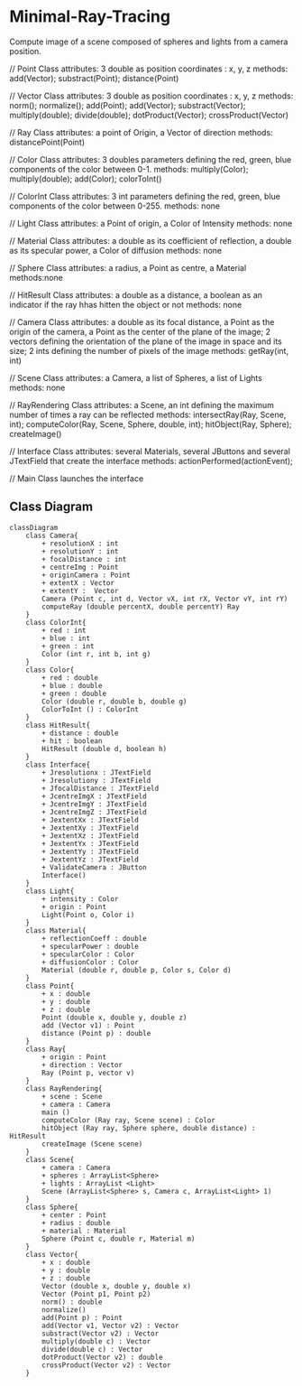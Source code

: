 # Minimal-Ray-Tracing

Compute image of a scene composed of spheres and lights from a camera position.

// Point Class
attributes: 3 double as position coordinates : x, y, z
methods: add(Vector); substract(Point); distance(Point)

// Vector Class
attributes: 3 double as position coordinates : x, y, z
methods: norm(); normalize(); add(Point); add(Vector); substract(Vector); multiply(double); divide(double); 
         dotProduct(Vector); crossProduct(Vector)

// Ray Class
attributes: a point of Origin, a Vector of direction
methods: distancePoint(Point)

// Color Class
attributes: 3 doubles parameters defining the red, green, blue components of the color between 0-1.
methods: multiply(Color); multiply(double); add(Color); colorToInt()

// ColorInt Class
attributes: 3 int parameters defining the red, green, blue components of the color between 0-255.
methods: none

// Light Class
attributes: a Point of origin, a Color of Intensity
methods: none

// Material Class
attributes: a double as its coefficient of reflection, a double as its specular power, a Color of diffusion
methods: none

// Sphere Class
attributes: a radius, a Point as centre, a Material
methods:none

// HitResult Class
attributes: a double as a distance, a boolean as an indicator if the ray hhas hitten the object or not
methods: none

// Camera Class
attributes: a double as its focal distance, a Point as the origin of the camera, 
            a Point as the center of the plane of the image; 2 vectors defining the orientation of the plane of the image in space and its size; 2 ints defining the number of pixels of the image
methods: getRay(int, int)

// Scene Class
attributes: a Camera, a list of Spheres, a list of Lights
methods: none

// RayRendering Class
attributes: a Scene, an int defining the maximum number of times a ray can be reflected 
methods: intersectRay(Ray, Scene, int); computeColor(Ray, Scene, Sphere, double, int); hitObject(Ray, Sphere); createImage()

// Interface Class
attributes: several Materials, several JButtons and several JTextField that create the interface
methods: actionPerformed(actionEvent);


// Main Class
launches the interface



## Class Diagram

```mermaid
classDiagram
    class Camera{
        + resolutionX : int
        + resolutionY : int
        + focalDistance : int
        + centreImg : Point
        + originCamera : Point
        + extentX : Vector
        + extentY :  Vector
        Camera (Point c, int d, Vector vX, int rX, Vector vY, int rY)
        computeRay (double percentX, double percentY) Ray
    }
    class ColorInt{
        + red : int
        + blue : int
        + green : int
        Color (int r, int b, int g)
    }
    class Color{
        + red : double
        + blue : double
        + green : double
        Color (double r, double b, double g)
        ColorToInt () : ColorInt
    }
    class HitResult{
        + distance : double
        + hit : boolean
        HitResult (double d, boolean h)
    }
    class Interface{
        + Jresolutionx : JTextField
        + Jresolutiony : JTextField
        + JfocalDistance : JTextField  
        + JcentreImgX : JTextField
        + JcentreImgY : JTextField  
        + JcentreImgZ : JTextField  
        + JextentXx : JTextField
        + JextentXy : JTextField  
        + JextentXz : JTextField
        + JextentYx : JTextField
        + JextentYy : JTextField
        + JextentYz : JTextField
        + ValidateCamera : JButton
        Interface()
    }
    class Light{
        + intensity : Color
        + origin : Point
        Light(Point o, Color i)
    }
    class Material{
        + reflectionCoeff : double
        + specularPower : double
        + specularColor : Color
        + diffusionColor : Color
        Material (double r, double p, Color s, Color d)
    }
    class Point{
        + x : double
        + y : double
        + z : double
        Point (double x, double y, double z)
        add (Vector v1) : Point
        distance (Point p) : double
    }
    class Ray{
        + origin : Point
        + direction : Vector
        Ray (Point p, vector v)
    }
    class RayRendering{
        + scene : Scene
        + camera : Camera
        main () 
        computeColor (Ray ray, Scene scene) : Color
        hitObject (Ray ray, Sphere sphere, double distance) : HitResult
        createImage (Scene scene)
    }
    class Scene{
        + camera : Camera
        + spheres : ArrayList<Sphere>
        + lights : ArrayList <Light>
        Scene (ArrayList<Sphere> s, Camera c, ArrayList<Light> 1)
    }
    class Sphere{
        + center : Point
        + radius : double
        + material : Material
        Sphere (Point c, double r, Material m)
    }
    class Vector{
        + x : double
        + y : double
        + z : double
        Vector (double x, double y, double x)
        Vector (Point p1, Point p2)
        norm() : double
        normalize() 
        add(Point p) : Point
        add(Vector v1, Vector v2) : Vector
        substract(Vector v2) : Vector
        multiply(double c) : Vector
        divide(double c) : Vector
        dotProduct(Vector v2) : double
        crossProduct(Vector v2) : Vector
    }
```




